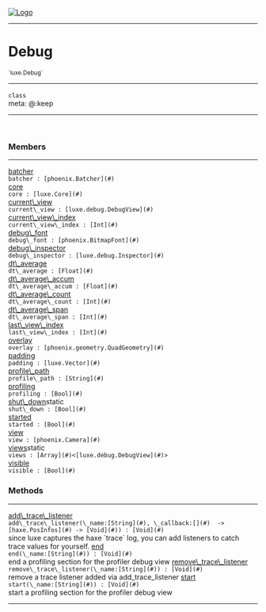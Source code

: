 
[![Logo](../../images/logo.png)](../../api/index.html)

---



<h1>Debug</h1>
<small>`luxe.Debug`</small>



---

`class`
<span class="meta">
<br/>meta: @:keep
</span>


---


&nbsp;
&nbsp;






<h3>Members</h3> <hr/><span class="member apipage">
                <a name="batcher"><a class="lift" href="#batcher">batcher</a></a><div class="clear"></div>
                <code class="signature apipage">batcher : [phoenix.Batcher](#)</code><br/></span>
            <span class="small_desc_flat"></span><span class="member apipage">
                <a name="core"><a class="lift" href="#core">core</a></a><div class="clear"></div>
                <code class="signature apipage">core : [luxe.Core](#)</code><br/></span>
            <span class="small_desc_flat"></span><span class="member apipage">
                <a name="current_view"><a class="lift" href="#current_view">current\_view</a></a><div class="clear"></div>
                <code class="signature apipage">current\_view : [luxe.debug.DebugView](#)</code><br/></span>
            <span class="small_desc_flat"></span><span class="member apipage">
                <a name="current_view_index"><a class="lift" href="#current_view_index">current\_view\_index</a></a><div class="clear"></div>
                <code class="signature apipage">current\_view\_index : [Int](#)</code><br/></span>
            <span class="small_desc_flat"></span><span class="member apipage">
                <a name="debug_font"><a class="lift" href="#debug_font">debug\_font</a></a><div class="clear"></div>
                <code class="signature apipage">debug\_font : [phoenix.BitmapFont](#)</code><br/></span>
            <span class="small_desc_flat"></span><span class="member apipage">
                <a name="debug_inspector"><a class="lift" href="#debug_inspector">debug\_inspector</a></a><div class="clear"></div>
                <code class="signature apipage">debug\_inspector : [luxe.debug.Inspector](#)</code><br/></span>
            <span class="small_desc_flat"></span><span class="member apipage">
                <a name="dt_average"><a class="lift" href="#dt_average">dt\_average</a></a><div class="clear"></div>
                <code class="signature apipage">dt\_average : [Float](#)</code><br/></span>
            <span class="small_desc_flat"></span><span class="member apipage">
                <a name="dt_average_accum"><a class="lift" href="#dt_average_accum">dt\_average\_accum</a></a><div class="clear"></div>
                <code class="signature apipage">dt\_average\_accum : [Float](#)</code><br/></span>
            <span class="small_desc_flat"></span><span class="member apipage">
                <a name="dt_average_count"><a class="lift" href="#dt_average_count">dt\_average\_count</a></a><div class="clear"></div>
                <code class="signature apipage">dt\_average\_count : [Int](#)</code><br/></span>
            <span class="small_desc_flat"></span><span class="member apipage">
                <a name="dt_average_span"><a class="lift" href="#dt_average_span">dt\_average\_span</a></a><div class="clear"></div>
                <code class="signature apipage">dt\_average\_span : [Int](#)</code><br/></span>
            <span class="small_desc_flat"></span><span class="member apipage">
                <a name="last_view_index"><a class="lift" href="#last_view_index">last\_view\_index</a></a><div class="clear"></div>
                <code class="signature apipage">last\_view\_index : [Int](#)</code><br/></span>
            <span class="small_desc_flat"></span><span class="member apipage">
                <a name="overlay"><a class="lift" href="#overlay">overlay</a></a><div class="clear"></div>
                <code class="signature apipage">overlay : [phoenix.geometry.QuadGeometry](#)</code><br/></span>
            <span class="small_desc_flat"></span><span class="member apipage">
                <a name="padding"><a class="lift" href="#padding">padding</a></a><div class="clear"></div>
                <code class="signature apipage">padding : [luxe.Vector](#)</code><br/></span>
            <span class="small_desc_flat"></span><span class="member apipage">
                <a name="profile_path"><a class="lift" href="#profile_path">profile\_path</a></a><div class="clear"></div>
                <code class="signature apipage">profile\_path : [String](#)</code><br/></span>
            <span class="small_desc_flat"></span><span class="member apipage">
                <a name="profiling"><a class="lift" href="#profiling">profiling</a></a><div class="clear"></div>
                <code class="signature apipage">profiling : [Bool](#)</code><br/></span>
            <span class="small_desc_flat"></span><span class="member apipage">
                <a name="shut_down"><a class="lift" href="#shut_down">shut\_down</a></a><span class="inline-block static">static</span><div class="clear"></div>
                <code class="signature apipage">shut\_down : [Bool](#)</code><br/></span>
            <span class="small_desc_flat"></span><span class="member apipage">
                <a name="started"><a class="lift" href="#started">started</a></a><div class="clear"></div>
                <code class="signature apipage">started : [Bool](#)</code><br/></span>
            <span class="small_desc_flat"></span><span class="member apipage">
                <a name="view"><a class="lift" href="#view">view</a></a><div class="clear"></div>
                <code class="signature apipage">view : [phoenix.Camera](#)</code><br/></span>
            <span class="small_desc_flat"></span><span class="member apipage">
                <a name="views"><a class="lift" href="#views">views</a></a><span class="inline-block static">static</span><div class="clear"></div>
                <code class="signature apipage">views : [Array](#)&lt;[luxe.debug.DebugView](#)&gt;</code><br/></span>
            <span class="small_desc_flat"></span><span class="member apipage">
                <a name="visible"><a class="lift" href="#visible">visible</a></a><div class="clear"></div>
                <code class="signature apipage">visible : [Bool](#)</code><br/></span>
            <span class="small_desc_flat"></span>





<h3>Methods</h3> <hr/><span class="method apipage">
            <a name="add_trace_listener"><a class="lift" href="#add_trace_listener">add\_trace\_listener</a></a><div class="clear"></div>
            <code class="signature apipage">add\_trace\_listener(\_name:[String](#)<span></span>, \_callback:[](#)&nbsp; -&gt; [haxe.PosInfos](#)&nbsp;-&gt; [Void](#)<span></span>) : [Void](#)</code><br/><span class="small_desc_flat">since luxe captures the haxe `trace` log, you can add listeners to catch trace values for yourself.</span>
        </span>
    <span class="method apipage">
            <a name="end"><a class="lift" href="#end">end</a></a><div class="clear"></div>
            <code class="signature apipage">end(\_name:[String](#)<span></span>) : [Void](#)</code><br/><span class="small_desc_flat">end a profiling section for the profiler debug view</span>
        </span>
    <span class="method apipage">
            <a name="remove_trace_listener"><a class="lift" href="#remove_trace_listener">remove\_trace\_listener</a></a><div class="clear"></div>
            <code class="signature apipage">remove\_trace\_listener(\_name:[String](#)<span></span>) : [Void](#)</code><br/><span class="small_desc_flat">remove a trace listener added via add_trace_listener</span>
        </span>
    <span class="method apipage">
            <a name="start"><a class="lift" href="#start">start</a></a><div class="clear"></div>
            <code class="signature apipage">start(\_name:[String](#)<span></span>) : [Void](#)</code><br/><span class="small_desc_flat">start a profiling section for the profiler debug view</span>
        </span>
    






---

&nbsp;
&nbsp;
&nbsp;
&nbsp;